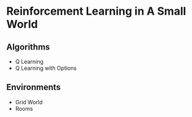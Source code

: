 # Reinforcement Learning in A Small World

## Algorithms
* Q Learning
* Q Learning with Options

## Environments
* Grid World
* Rooms


